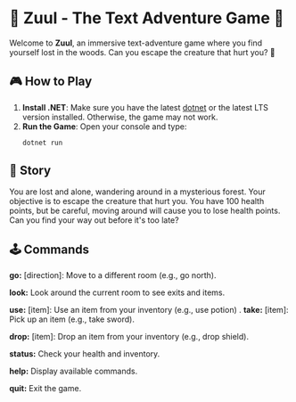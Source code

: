 # 🌲 Zuul - The Text Adventure Game 🌲

Welcome to **Zuul**, an immersive text-adventure game where you find yourself lost in the woods. Can you escape the creature that hurt you? 🐾

## 🎮 How to Play

1. **Install .NET**: Make sure you have the latest [dotnet](https://dotnet.microsoft.com/en-us/download) or the latest LTS version installed. Otherwise, the game may not work.
2. **Run the Game**: Open your console and type:
    ```sh
    dotnet run
    ```

<!-- ![Schermafbeelding 2025-03-10 11375](https://github.com/user-attachments/assets/9960b470-cba7-41d1-b37c-6ed0b4c5a834) -->

## 📜 Story

You are lost and alone, wandering around in a mysterious forest. Your objective is to escape the creature that hurt you. You have 100 health points, but be careful, moving around will cause you to lose health points. Can you find your way out before it's too late?

## 🕹️ Commands
**go:** [direction]: Move to a different room (e.g., go north).

**look:** Look around the current room to see exits and items.

**use:** [item]: Use an item from your inventory (e.g., use potion)
.
**take:** [item]: Pick up an item (e.g., take sword).

**drop:** [item]: Drop an item from your inventory (e.g., drop shield).

**status:** Check your health and inventory.

**help:** Display available commands.

**quit:** Exit the game.
